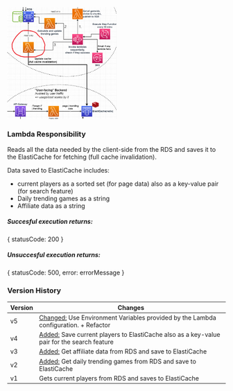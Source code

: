 <img src="../../images/lambdaszoomed/cacheupdater.PNG" width="50%" alt="Lambda zoomed in">

### Lambda Responsibility
Reads all the data needed by the client-side from the RDS and saves it to the ElastiCache for fetching (full cache invalidation).

Data saved to ElastiCache includes:
- current players as a sorted set (for page data) also as a key-value pair (for search feature)
- Daily trending games as a string
- Affiliate data as a string

##### **Succesful execution returns:**
{ statusCode: 200 }
##### **Unsuccesful execution returns:**
{ statusCode: 500, error: errorMessage }

### Version History
| Version | Changes |
| ------------- | ------------- |
| v5 | <ins>Changed:</ins> Use Environment Variables provided by the Lambda configuration. + Refactor |
| v4 | <ins>Added:</ins> Save current players to ElastiCache also as a key-value pair for the search feature |
| v3 | <ins>Added:</ins> Get affiliate data from RDS and save to ElastiCache |
| v2  | <ins>Added:</ins> Get daily trending games from RDS and save to ElastiCache  |
| v1  | Gets current players from RDS and saves to ElastiCache  |
